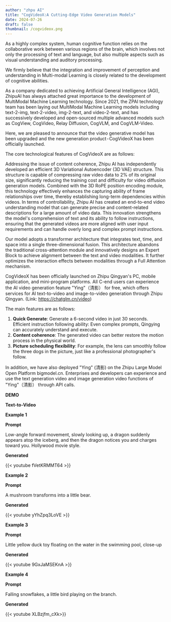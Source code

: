 ```yaml
---
author: "zhpu AI"
title: "CogVideoX:A Cutting-Edge Video Generation Models"
date: 2024-07-26
draft: false
thumbnail: /cogvideox.png
---
```


As a highly complex system, human cognitive function relies on the collaborative work between various regions of the brain, which involves not only the processing of text and language, but also multiple aspects such as visual understanding and auditory processing.

We firmly believe that the integration and improvement of perception and understanding in Multi-modal Learning is closely related to the development of cognitive abilities.

As a company dedicated to achieving Artificial General Intelligence (AGI), ZhipuAI has always attached great importance to the development of MultiModal Machine Learning technology. Since 2021, the ZPAI technology team has been laying out MultiModal Machine Learning models including text-2-img, text-2-video, img-2-text, and video-2-text, and has successively developed and open-sourced multiple advanced models 
such as CogView, CogVideo, Relay Diffusion, CogVLM, and CogVLM-Video.

Here, we are pleased to announce that the video generative model has been upgraded and the new generation product - CogVideoX has been officially launched.

The core technological features of CogVideoX are as follows:

Addressing the issue of content coherence, Zhipu AI has independently developed an efficient 3D Variational Autoencoder (3D VAE) structure. This structure is capable of compressing raw video data to 2% of its original size, significantly reducing the training cost and difficulty for video diffusion generation models. Combined with the 3D RoPE position encoding module, this technology effectively enhances the capturing ability of frame relationships over time, thereby establishing long-term dependencies within videos.
In terms of controllability, Zhipu AI has created an end-to-end video understanding model that can generate precise and content-related descriptions for a large amount of video data. This innovation strengthens the model's comprehension of text and its ability to follow instructions, ensuring that the generated videos are more aligned with user input requirements and can handle overly long and complex prompt instructions.

Our model adopts a transformer architecture that integrates text, time, and space into a single three-dimensional fusion. This architecture abandons the traditional cross-attention module and innovatively designs an Expert Block to achieve alignment between the text and video modalities. It further optimizes the interaction effects between modalities through a Full Attention mechanism.

CogVideoX has been officially launched on Zhipu Qingyan's PC, mobile application, and mini-program platforms. All C-end users can experience the AI video generation feature "Ying"（清影） for free, which offers services for AI text-to-video and image-to-video generation through Zhipu Qingyan. (Link: https://chatglm.cn/video)

The main features are as follows:

1. **Quick Generate**: Generate a 6-second video in just 30 seconds. Efficient instruction following ability: Even complex prompts, Qingying can accurately understand and execute.
2. **Content coherence**: The generated video can better restore the motion process in the physical world.
3. **Picture scheduling flexibility**: For example, the lens can smoothly follow the three dogs in the picture, just like a professional photographer's follow.

In addition, we have also deployed "Ying" (清影) on the Zhipu Large Model Open Platform bigmodel.cn. Enterprises and developers can experience and use the text generation video and image generation video functions of "Ying"（清影） through API calls.

**DEMO**

**Text-to-Video**

**Example 1**

**Prompt**

Low-angle forward movement, slowly looking up, a dragon suddenly appears atop the iceberg, and then the dragon notices you and charges toward you. Hollywood movie style.

**Generated**

{{< youtube fVetKRMMT64 >}}


**Example 2**

**Prompt**

A mushroom transforms into a little bear.

**Generated**

{{< youtube yYhZpq3LoVE >}}

**Example 3**

**Prompt**

Little yellow duck toy floating on the water in the swimming pool, close-up

**Generated**

{{< youtube 9GxJaMSEKnA >}}


**Example 4**

**Prompt**

Falling snowflakes, a little bird playing on the branch.

**Generated**

{{< youtube XLBzjfm_cXk>}}

